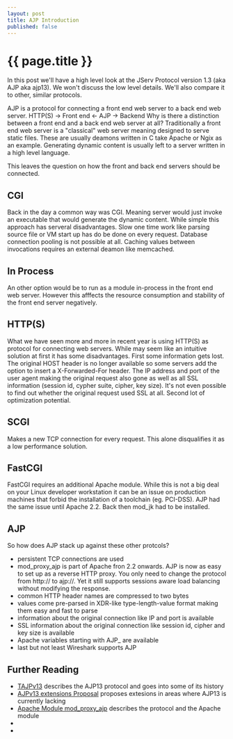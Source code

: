 ```yaml
---
layout: post
title: AJP Introduction
published: false
---
```


{{ page.title }}
================

In this post we'll have a high level look at the  JServ Protocol version 1.3 (aka AJP aka ajp13). We won't discuss the low level details. We'll also compare it to other, similar protocols.

AJP is a protocol for connecting a front end web server to a back end web server. 
  HTTP(S) -> Front end <- AJP -> Backend
Why is there a distinction between a front end and a back end web server at all? Traditionally a front end web server is a "classical" web server meaning designed to serve static files. These are usually deamons written in C take Apache or Ngix as an example. Generating dynamic content is usually left to a server written in a high level language.

This leaves the question on how the front and back end servers should be connected.

CGI
---
Back in the day a common way was CGI. Meaning server would just invoke an executable that would generate the dynamic content. While simple this approach has serveral disadvantages. Slow one time work like parsing source file or VM start up has do be done on every request. Database connection pooling is not possible at all. Caching values between invocations requires an external deamon like memcached.

In Process
----------
An other option would be to run as a module in-process in the front end web server. However this afffects the resource consumption and stability of the front end server negatively.

HTTP(S)
-------
What we have seen more and more in recent year is using HTTP(S) as protocol for connecting web servers. While may seem like an intuitive solution at first it has some disadvantages. First some information gets lost. The original HOST header is no longer available so some servers add the option to insert a X-Forwarded-For header. The IP address and port of the user agent making the original request also gone as well as all SSL information (session id, cypher suite, cipher, key size). It's not even possible to find out whether the original request used SSL at all. Second lot of optimization potential.

SCGI
---
Makes a new TCP connection for every request. This alone disqualifies it as a low performance solution.

FastCGI
-------
FastCGI requires an additional Apache module. While this is not a big deal on your Linux developer workstation it can be an issue on production machines that forbid the installation of a toolchain (eg. PCI-DSS). AJP had the same issue until Apache 2.2. Back then mod_jk had to be installed.

AJP
---
So how does AJP stack up against these other protcols?
 * persistent TCP connections are used
 * mod_proxy_ajp is part of Apache fron 2.2 onwards. AJP is now as easy to set up as a reverse HTTP proxy. You only need to change the protocol from http:// to ajp://. Yet it still supports sessions aware load balancing without modifying the response.
 * common HTTP header names are compressed to two bytes
 * values come pre-parsed in XDR-like type-length-value format making them easy and fast to parse
 * information about the original connection like IP and port is available
 * SSL information about the original connection like session id, cipher and key size is available
 * Apache variables starting with AJP_ are available
 * last but not least Wireshark supports AJP

Further Reading
---------------
 * [TAJPv13](http://tomcat.apache.org/connectors-doc/ajp/ajpv13a.html) describes the AJP13 protocol and goes into some of its history
 * [AJPv13 extensions Proposal](http://tomcat.apache.org/connectors-doc/ajp/ajpv13ext.html) proposes extesions in areas where AJP13 is currently lacking
 * [Apache Module mod_proxy_ajp](http://httpd.apache.org/docs/2.4/mod/mod_proxy_ajp.html) describes the protocol and the Apache module
 * []()
 * []()

